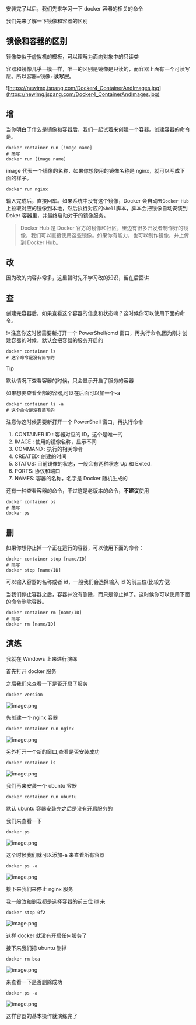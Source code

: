安装完了以后，我们先来学习一下 docker 容器的相关的命令

我们先来了解一下镜像和容器的区别

## 镜像和容器的区别

镜像类似于虚拟机的模板，可以理解为面向对象中的只读类

容器和镜像几乎一模一样，唯一的区别是镜像是只读的，而容器上面有一个可读写层。所以容器=镜像+**读写层**。

![https://newimg.jspang.com/Docker4_ContainerAndImages.jpg](https://newimg.jspang.com/Docker4_ContainerAndImages.jpg)

## 增

当你明白了什么是镜像和容器后，我们一起试着来创建一个容器。创建容器的命令是。

```shell
docker container run [image name]
# 简写
docker run [image name]
```

image 代表一个镜像的名称，如果你想使用的镜像名称是 nginx，就可以写成下面的样子。

```shell
docker run nginx
```

输入完成后，直接回车。如果系统中没有这个镜像，Docker 会自动去`Docker Hub`上拉取对应的镜像到本地，然后执行对应的`Shell`脚本，脚本会把镜像自动安装到 Doker 容器里，并最终启动对于的镜像服务。

> Docker Hub 是 Docker 官方的镜像和社区，里边有很多开发者制作好的镜像，我们可以直接使用这些镜像。如果你有能力，也可以制作镜像，并上传到 Docker Hub。

## 改

因为改的内容非常多，这里暂时先不学习改的知识，留在后面讲

## 查

创建完容器后，如果查看这个容器的信息和状态喃？这时候你可以使用下面的命令。

!>注意你这时候需要新打开一个 PowerShell/cmd 窗口，再执行命令,因为刚才创建容器的时候，默认会把容器的服务开启的

```shell
docker container ls
# 这个命令是没有简写的
```

> [!tip]
> 默认情况下查看容器的时候，只会显示开启了服务的容器

如果想要查看全部的容器,可以在后面可以加一个-a

```shell
docker container ls -a
# 这个命令是没有简写的
```

注意你这时候需要新打开一个 PowerShell 窗口，再执行命令

1.  CONTAINER ID : 容器对应的 ID，这个是唯一的
2.  IMAGE : 使用的镜像名称，显示不同
3.  COMMAND : 执行的相关命令
4.  CREATED: 创建的时间
5.  STATUS: 目前镜像的状态，一般会有两种状态 Up 和 Exited.
6.  PORTS: 协议和端口
7.  NAMES: 容器的名称，名字是 Docker 随机生成的

还有一种查看容器的命令，不过这是老版本的命令，**不建议**使用

```shell
docker container ps
# 简写
docker ps
```

## 删

如果你想停止掉一个正在运行的容器，可以使用下面的命令：

```shell
docker container stop [name/ID]
# 简写
docker stop [name/ID]
```

可以输入容器的名称或者 id，一般我们会选择输入 id 的前三位(比较方便)

当我们停止容器之后，容器并没有删除，而只是停止掉了。这时候你可以使用下面的命令删除容器。

```shell
docker container rm [name/ID]
# 简写
docker rm [name/ID]
```

## 演练

我就在 Windows 上来进行演练

首先打开 docker 服务

之后我们来查看一下是否开启了服务

```shell
docker version
```

![image.png](https://img12.360buyimg.com/ddimg/jfs/t1/198139/19/2955/48084/61160cd9Ebef038dc/52809a873e8062f0.png)

先创建一个 nginx 容器

```shell
docker container run nginx
```

![image.png](https://img12.360buyimg.com/ddimg/jfs/t1/186829/20/18037/97083/61160d0dE0cfa33f5/af7ad4e2df69006b.png)

另外打开一个新的窗口,查看是否安装成功

```shell
docker container ls
```

![image.png](https://img13.360buyimg.com/ddimg/jfs/t1/205516/25/1073/12062/61160d62Eb2b41cea/f4eb5903b3a84213.png)

我们再来安装一个 ubuntu 容器

```shell
docker container run ubuntu
```

默认 ubuntu 容器安装完之后是没有开启服务的

我们来查看一下

```shell
docker ps
```

![image.png](https://img12.360buyimg.com/ddimg/jfs/t1/196341/1/18083/13169/61160ee2E6b123c5e/3c47788cfd60f61c.png)

这个时候我们就可以添加-a 来查看所有容器

```shell
docker ps -a
```

![image.png](https://img13.360buyimg.com/ddimg/jfs/t1/185967/3/19013/17674/61160f1dE8710862a/e3b719fb7e5add2e.png)

接下来我们来停止 nginx 服务

我一般改和删我都是选择容器的前三位 id 来

```shell
docker stop 0f2
```

![image.png](https://img13.360buyimg.com/ddimg/jfs/t1/188417/1/18087/6636/61160f7fE862824b0/a61bdfd32ad3b251.png)

这样 docker 就没有开启任何服务了

接下来我们把 ubuntu 删掉

```shell
docker rm bea
```

![image.png](https://img12.360buyimg.com/ddimg/jfs/t1/189902/5/18145/3537/61160fbeEe8c5e74f/d18e988c5703bcfe.png)

来查看一下是否删除成功

```shell
docker ps -a
```

![image.png](https://img11.360buyimg.com/ddimg/jfs/t1/184893/11/19046/12499/61161023E9ed0095f/c2ad91defb8133c0.png)

这样容器的基本操作就演练完了
